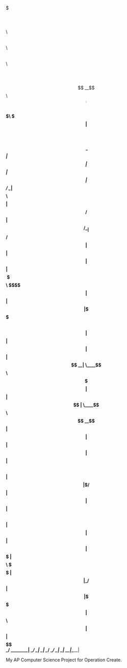 $$$$$$$\  $$$$$$$$\  $$$$$$\  $$\      $$\  $$$$$$\   $$$$$$\                   $$$$$$\  $$$$$$\
$$  __$$\ $$  _____|$$  __$$\ $$$\    $$$ |$$  __$$\ $$  __$$\                 $$  __$$\ \_$$  _|
$$ |  $$ |$$ |      $$ /  \__|$$$$\  $$$$ |$$ /  $$ |$$ /  \__|                $$ /  $$ |  $$ |
$$ |  $$ |$$$$$\    \$$$$$$\  $$\$$\$$ $$ |$$ |  $$ |\$$$$$$\                  $$$$$$$$ |  $$ |
$$ |  $$ |$$  __|    \____$$\ $$ \$$$  $$ |$$ |  $$ | \____$$\                 $$  __$$ |  $$ |
$$ |  $$ |$$ |      $$\   $$ |$$ |\$  /$$ |$$ |  $$ |$$\   $$ |                $$ |  $$ |  $$ |
$$$$$$$  |$$$$$$$$\ \$$$$$$  |$$ | \_/ $$ | $$$$$$  |\$$$$$$  |      $$\       $$ |  $$ |$$$$$$\
\_______/ \________| \______/ \__|     \__| \______/  \______/       \__|      \__|  \__|\______|



My AP Computer Science Project for Operation Create.
